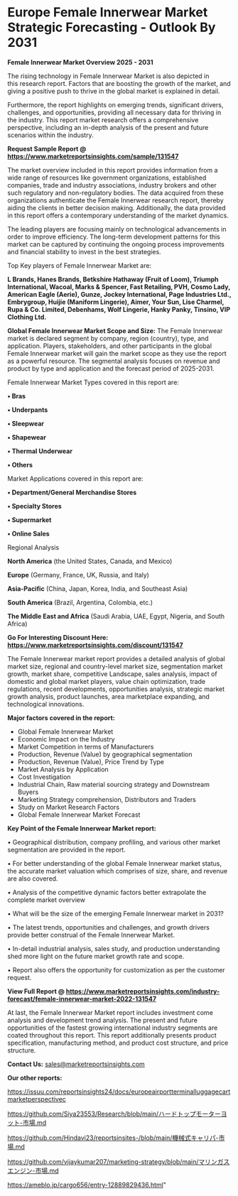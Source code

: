 # Europe Female Innerwear Market Strategic Forecasting - Outlook By 2031

<Strong> Female Innerwear Market Overview 2025 - 2031</strong>

The rising technology in Female Innerwear Market is also depicted in this research report. Factors that are boosting the growth of the market, and giving a positive push to thrive in the global market is explained in detail.

Furthermore, the report highlights on emerging trends, significant drivers, challenges, and opportunities, providing all necessary data for thriving in the industry. This report market research offers a comprehensive perspective, including an in-depth analysis of the present and future scenarios within the industry.

<strong>Request Sample Report @ <a href=https://www.marketreportsinsights.com/sample/131547>https://www.marketreportsinsights.com/sample/131547</a></strong>

The market overview included in this report provides information from a wide range of resources like government organizations, established companies, trade and industry associations, industry brokers and other such regulatory and non-regulatory bodies. The data acquired from these organizations authenticate the Female Innerwear research report, thereby aiding the clients in better decision making. Additionally, the data provided in this report offers a contemporary understanding of the market dynamics.

The leading players are focusing mainly on technological advancements in order to improve efficiency. The long-term development patterns for this market can be captured by continuing the ongoing process improvements and financial stability to invest in the best strategies.

Top Key players of Female Innerwear Market are:

<strong>L Brands, Hanes Brands, Betkshire Hathaway (Fruit of Loom), Triumph International, Wacoal, Marks & Spencer, Fast Retailing, PVH, Cosmo Lady, American Eagle (Aerie), Gunze, Jockey International, Page Industries Ltd., Embrygroup, Huijie (Maniform Lingerie), Aimer, Your Sun, Lise Charmel, Rupa & Co. Limited, Debenhams, Wolf Lingerie, Hanky Panky, Tinsino, VIP Clothing Ltd.</strong>

<strong><b>Global Female Innerwear Market Scope and Size:</b></strong>
The Female Innerwear market is declared segment by company, region (country), type, and application. Players, stakeholders, and other participants in the global Female Innerwear market will gain the market scope as they use the report as a powerful resource. The segmental analysis focuses on revenue and product by type and application and the forecast period of 2025-2031.

Female Innerwear Market Types covered in this report are:

<strong>• Bras

• Underpants

• Sleepwear

• Shapewear

• Thermal Underwear

• Others</strong>

Market Applications covered in this report are:

<strong>• Department/General Merchandise Stores

• Specialty Stores

• Supermarket

• Online Sales</strong> 

Regional Analysis

<strong>North America</strong> (the United States, Canada, and Mexico)

<strong>Europe</strong> (Germany, France, UK, Russia, and Italy)

<strong>Asia-Pacific</strong> (China, Japan, Korea, India, and Southeast Asia)

<strong>South America</strong> (Brazil, Argentina, Colombia, etc.)

<strong>The Middle East and Africa</strong> (Saudi Arabia, UAE, Egypt, Nigeria, and South Africa)

<strong>Go For Interesting Discount Here: <a href=https://www.marketreportsinsights.com/discount/131547>https://www.marketreportsinsights.com/discount/131547</a></strong>

The Female Innerwear market report provides a detailed analysis of global market size, regional and country-level market size, segmentation market growth, market share, competitive Landscape, sales analysis, impact of domestic and global market players, value chain optimization, trade regulations, recent developments, opportunities analysis, strategic market growth analysis, product launches, area marketplace expanding, and technological innovations.

<strong><b>Major factors covered in the report:</b></strong>
<ul>
  <li>Global Female Innerwear Market </li>
  <li>Economic Impact on the Industry</li>
  <li>Market Competition in terms of Manufacturers</li>
  <li>Production, Revenue (Value) by geographical segmentation</li>
  <li>Production, Revenue (Value), Price Trend by Type</li>
  <li>Market Analysis by Application</li>
  <li>Cost Investigation</li>
  <li>Industrial Chain, Raw material sourcing strategy and Downstream Buyers</li>
  <li>Marketing Strategy comprehension, Distributors and Traders</li>
  <li>Study on Market Research Factors</li>
  <li>Global Female Innerwear Market Forecast</li>
</ul>

<strong><b>Key Point of the Female Innerwear Market report:</b></strong>

• Geographical distribution, company profiling, and various other market segmentation are provided in the report.

• For better understanding of the global Female Innerwear market status, the accurate market valuation which comprises of size, share, and revenue are also covered.

• Analysis of the competitive dynamic factors better extrapolate the complete market overview

• What will be the size of the emerging Female Innerwear market in 2031?

• The latest trends, opportunities and challenges, and growth drivers provide better construal of the Female Innerwear Market.

• In-detail industrial analysis, sales study, and production understanding shed more light on the future market growth rate and scope.

• Report also offers the opportunity for customization as per the customer request.

<strong><b>View Full Report @ <a href=https://www.marketreportsinsights.com/industry-forecast/female-innerwear-market-2022-131547>https://www.marketreportsinsights.com/industry-forecast/female-innerwear-market-2022-131547</a></b></strong>


At last, the Female Innerwear Market report includes investment come analysis and development trend analysis. The present and future opportunities of the fastest growing international industry segments are coated throughout this report. This report additionally presents product specification, manufacturing method, and product cost structure, and price structure.

<strong>Contact Us:</strong>
sales@marketreportsinsights.com

<strong>Our other reports:</strong>

<a href=https://issuu.com/reportsinsights24/docs/europeairportterminalluggagecartmarketperspectivec>https://issuu.com/reportsinsights24/docs/europeairportterminalluggagecartmarketperspectivec</a>

<a href=https://github.com/Siya23553/Research/blob/main/ハードトップモーターヨット-市場.md>https://github.com/Siya23553/Research/blob/main/ハードトップモーターヨット-市場.md</a>

<a href=https://github.com/Hindavi23/reportsinsites-/blob/main/機械式キャリパ-市場.md>https://github.com/Hindavi23/reportsinsites-/blob/main/機械式キャリパ-市場.md</a>

<a href=https://github.com/vijaykumar207/marketing-strategy/blob/main/マリンガスエンジン-市場.md>https://github.com/vijaykumar207/marketing-strategy/blob/main/マリンガスエンジン-市場.md</a>

<a href=https://ameblo.jp/cargo656/entry-12889829436.html>https://ameblo.jp/cargo656/entry-12889829436.html</a>"
